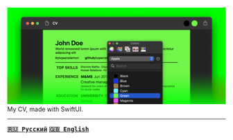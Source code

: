 ![header](.github/header.png)
My CV, made with SwiftUI.

***

<kbd>**[🇷🇺 Русский](sqeezelemon.github.com/cv/ru.pdf)**</kbd>
<kbd>**[🇬🇧 English](sqeezelemon.github.com/cv/en.pdf)**</kbd>
